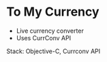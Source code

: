 # To My Currency  

* Live currency converter
* Uses CurrConv API

Stack: Objective-C, Currconv API
